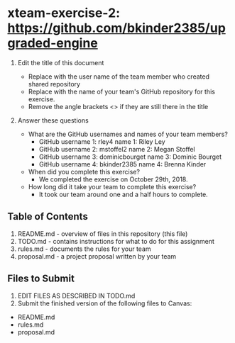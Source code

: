 # xteam-exercise-2: https://github.com/bkinder2385/upgraded-engine

1. Edit the title of this document
   * Replace <UserName> with the user name of the team member who created shared repository
   * Replace <GitHubRepositoryName> with the name of your team's GitHub repository for this exercise.
   * Remove the angle brackets <> if they are still there in the title

2. Answer these questions
   * What are the GitHub usernames and names of your team members?
       * GitHub username 1: rley4           name 1: Riley Ley
       * GitHub username 2: mstoffel2       name 2: Megan Stoffel
       * GitHub username 3: dominicbourget  name 3: Dominic Bourget
       * GitHub username 4: bkinder2385     name 4: Brenna Kinder
   * When did you complete this exercise? 
       * We completed the exercise on October 29th, 2018.
   * How long did it take your team to complete this exercise? 
       * It took our team around one and a half hours to complete.
## Table of Contents

1. README.md - overview of files in this repository (this file)
2. TODO.md - contains instructions for what to do for this assignment
3. rules.md - documents the rules for your team
4. proposal.md - a project proposal written by your team

## Files to Submit

1. EDIT FILES AS DESCRIBED IN TODO.md
2. Submit the finished version of the following files to Canvas:

* README.md
* rules.md
* proposal.md
